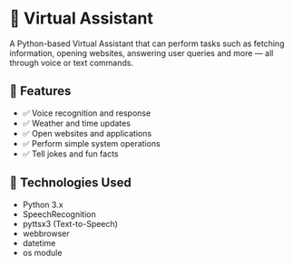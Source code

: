 # 🤖 Virtual Assistant

A Python-based Virtual Assistant that can perform tasks such as fetching information, opening websites, answering user queries and more — all through voice or text commands.

## 🔧 Features

- ✅ Voice recognition and response
- ✅ Weather and time updates
- ✅ Open websites and applications
- ✅ Perform simple system operations
- ✅ Tell jokes and fun facts

## 🚀 Technologies Used

- Python 3.x
- SpeechRecognition
- pyttsx3 (Text-to-Speech)
- webbrowser
- datetime
- os module

